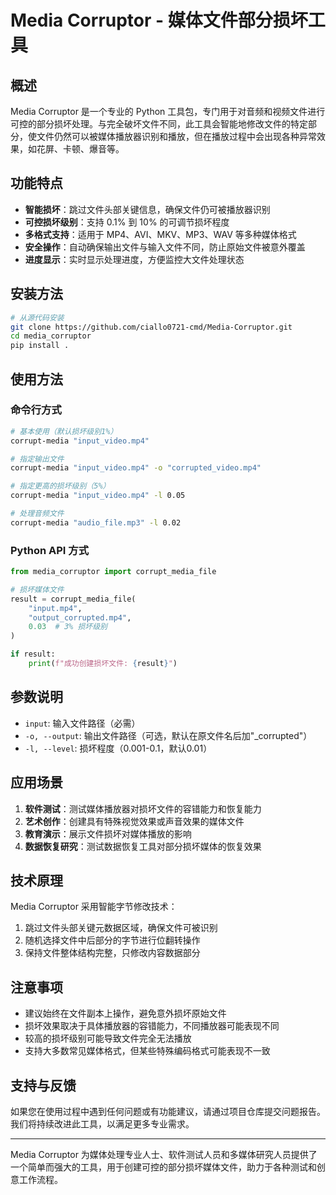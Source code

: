 # Media Corruptor - 媒体文件部分损坏工具

## 概述

Media Corruptor 是一个专业的 Python 工具包，专门用于对音频和视频文件进行可控的部分损坏处理。与完全破坏文件不同，此工具会智能地修改文件的特定部分，使文件仍然可以被媒体播放器识别和播放，但在播放过程中会出现各种异常效果，如花屏、卡顿、爆音等。

## 功能特点

- **智能损坏**：跳过文件头部关键信息，确保文件仍可被播放器识别
- **可控损坏级别**：支持 0.1% 到 10% 的可调节损坏程度
- **多格式支持**：适用于 MP4、AVI、MKV、MP3、WAV 等多种媒体格式
- **安全操作**：自动确保输出文件与输入文件不同，防止原始文件被意外覆盖
- **进度显示**：实时显示处理进度，方便监控大文件处理状态

## 安装方法

```bash
# 从源代码安装
git clone https://github.com/ciallo0721-cmd/Media-Corruptor.git
cd media_corruptor
pip install .
```

## 使用方法

### 命令行方式

```bash
# 基本使用（默认损坏级别1%）
corrupt-media "input_video.mp4"

# 指定输出文件
corrupt-media "input_video.mp4" -o "corrupted_video.mp4"

# 指定更高的损坏级别（5%）
corrupt-media "input_video.mp4" -l 0.05

# 处理音频文件
corrupt-media "audio_file.mp3" -l 0.02
```

### Python API 方式

```python
from media_corruptor import corrupt_media_file

# 损坏媒体文件
result = corrupt_media_file(
    "input.mp4", 
    "output_corrupted.mp4", 
    0.03  # 3% 损坏级别
)

if result:
    print(f"成功创建损坏文件: {result}")
```

## 参数说明

- `input`: 输入文件路径（必需）
- `-o, --output`: 输出文件路径（可选，默认在原文件名后加"_corrupted"）
- `-l, --level`: 损坏程度（0.001-0.1，默认0.01）

## 应用场景

1. **软件测试**：测试媒体播放器对损坏文件的容错能力和恢复能力
2. **艺术创作**：创建具有特殊视觉效果或声音效果的媒体文件
3. **教育演示**：展示文件损坏对媒体播放的影响
4. **数据恢复研究**：测试数据恢复工具对部分损坏媒体的恢复效果

## 技术原理

Media Corruptor 采用智能字节修改技术：
1. 跳过文件头部关键元数据区域，确保文件可被识别
2. 随机选择文件中后部分的字节进行位翻转操作
3. 保持文件整体结构完整，只修改内容数据部分

## 注意事项

- 建议始终在文件副本上操作，避免意外损坏原始文件
- 损坏效果取决于具体播放器的容错能力，不同播放器可能表现不同
- 较高的损坏级别可能导致文件完全无法播放
- 支持大多数常见媒体格式，但某些特殊编码格式可能表现不一致

## 支持与反馈

如果您在使用过程中遇到任何问题或有功能建议，请通过项目仓库提交问题报告。我们将持续改进此工具，以满足更多专业需求。

---

Media Corruptor 为媒体处理专业人士、软件测试人员和多媒体研究人员提供了一个简单而强大的工具，用于创建可控的部分损坏媒体文件，助力于各种测试和创意工作流程。
